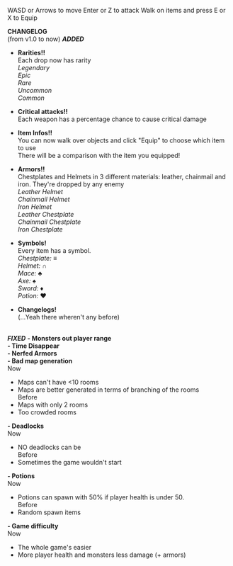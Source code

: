 WASD or Arrows to move
Enter or Z to attack
Walk on items and press E or X to Equip

**CHANGELOG**<br>
(from v1.0 to now)
_**ADDED**_

- **Rarities!!**
<br>Each drop now has rarity
<br> _Legendary_
<br> _Epic_
<br> _Rare_
<br> _Uncommon_
<br> _Common_

- **Critical attacks!!**
<br> Each weapon has a percentage chance to cause critical damage

- **Item Infos!!**
<br>You can now walk over objects and click "Equip" to choose which item to use
<br>There will be a comparison with the item you equipped!

- **Armors!!**
<br>Chestplates and Helmets in 3 different materials: leather, chainmail and iron. They're dropped by any enemy
<br> _Leather Helmet_
<br> _Chainmail Helmet_
<br> _Iron Helmet_
<br> _Leather Chestplate_
<br> _Chainmail Chestplate_
<br> _Iron Chestplate_


- **Symbols!**
<br>Every item has a symbol.
<br> _Chestplate:_ ≡
<br> _Helmet:_ ∩
<br> _Mace:_ ♣
<br> _Axe:_ ♠
<br> _Sword:_ ♦
<br> _Potion:_ ♥

- **Changelogs!**
<br>(...Yeah there wheren't any before)
<br><br>

_**FIXED**_
**- Monsters out player range**
<br>
**- Time Disappear**
<br>
**- Nerfed Armors**
<br>
**- Bad map generation**
<br>Now
- Maps can't have <10 rooms
- Maps are better generated in terms of branching of the rooms
<br>Before
- Maps with only 2 rooms
- Too crowded rooms
  
**- Deadlocks**
<br>Now
- NO deadlocks can be
<br>Before
- Sometimes the game wouldn't start

**- Potions**
<br>Now
- Potions can spawn with 50% if player health is under 50.
<br>Before
- Random spawn items

**- Game difficulty**
<br>Now
- The whole game's easier
- More player health and monsters less damage (+ armors)
